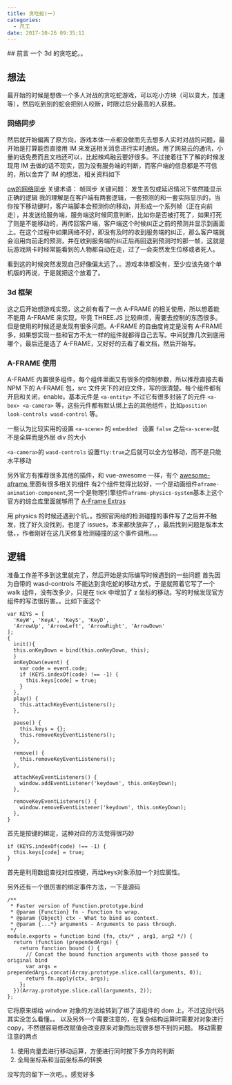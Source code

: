 ```yaml
---
title: 贪吃蛇(一)
categories:
  - 尺工
date: 2017-10-26 09:35:11
---
```

<p></p>
<!-- more -->
## 前言
一个 3d 的贪吃蛇。。

## 想法
最开始的时候是想做一个多人对战的贪吃蛇游戏，可以吃小方块（可以变大，加速等），然后吃到别的蛇会把别人咬断，时限过后分最高的人获胜。

### 网络同步
然后就开始偏离了原方向，游戏本体一点都没做而先去想多人实时对战的问题，最开始是打算能否直接用 IM 来发送相关消息进行实时通讯。用了网易云的通讯，小量的话免费而且文档还可以，比起辣鸡融云要好很多。不过接着往下了解的时候发现用 IM 去做的话不现实，因为没有服务端的判断，而客户端的信息都是不可信的，所以舍弃了 IM 的想法，相关资料如下

[ow的网络同步](http://gad.qq.com/article/detail/28682)
关键术语： 帧同步
关键问题： 发生丢包或延迟情况下依然能显示正确的逻辑
我的理解是在客户端有两套逻辑，一套预测的和一套实际显示的，当你按下移动键时，客户端脚本会预测你的移动，并形成一个系列帧（正在向前走），并发送给服务端，服务端这时候同意判断，比如你是否被打死了，如果打死了则是不能移动的，再传回客户端，客户端这个时候纠正之前的预测并显示到画面上。在这个过程中如果网络不好，即没有及时的收到服务端的纠正，那么客户端就会沿用向前走的预测，并在收到服务端的纠正后再回退到预测时的那一帧，这就是玩游戏网卡时经常能看到的人物都自动在走，过了一会突然发生位移或者死人。

看到这的时候突然发现自己好像偏太远了。。游戏本体都没有，至少应该先做个单机版的再说，于是就把这个放着了。

### 3d 框架
这之后开始想游戏实现，这之前有看了一点 A-FRAME 的相关使用，所以想着能不能用 A-FRAME 来实现，毕竟 THREE.JS 比较麻烦，需要去控制的东西很多。但是使用的时候还是发现有很多问题。A-FRAME 的自由度肯定是没有 A-FRAME 多，如果想实现一些和官方不太一样的组件就都得自己去写。中间犹豫几次到底用哪个，最后还是选了 A-FRAME，又好好的去看了看文档，然后开始写。

### A-FRAME 使用
A-FRAME 内置很多组件，每个组件里面又有很多的控制参数，所以推荐直接去看 NPM 下的 A-FRAME 包，src 文件夹下的对应文件，写的很清楚。每个组件都有开启和关闭，enable。基本元件是 `<a-entity>` 不过它有很多封装了的元件 `<a-box> <a-camera>` 等，这些元件都有默认绑上去的其他组件，比如`position look-controls wasd-control` 等。

一些认为比较实用的设置
`<a-scene>` 的 `embedded ` 设置 `false` 之后`<a-scene>`就不是全屏而是外层 div 的大小

`<a-camera>`的 `wasd-controls` 设置`fly:true`之后就可以全方位移动，而不是只能水平移动

另外官方有推荐很多其他的插件，和 vue-awesome 一样，有个 [awesome-aframe](https://github.com/aframevr/awesome-aframe/blob/master/ARCHIVE.md),里面有很多相关的组件
有2个组件觉得比较好，一个是动画组件`aframe-animation-component`,另一个是物理引擎组件`aframe-physics-system`基本上这个官方的综合库里面就够用了
[A-Frame Extras](https://github.com/donmccurdy/aframe-physics-system)

用 physics 的时候还遇到个坑。。按照官网给的检测碰撞的事件写了之后并不触发，找了好久没找到，也提了 issues，本来都快放弃了，，最后找到问题是版本太低，，作者刚好在这几天修复检测碰撞的这个事件调用。。。

## 逻辑
准备工作差不多到这里就完了，然后开始是实际编写时候遇到的一些问题
首先因为自带的 wasd-controls 不能达到贪吃蛇的移动方式，于是就照着它写了一个 walk 组件，没有改多少，只是在 tick 中增加了 z 坐标的移动。写的时候发现官方组件的写法很厉害。。比如下面这个
```
var KEYS = [
  'KeyW', 'KeyA', 'KeyS', 'KeyD',
  'ArrowUp', 'ArrowLeft', 'ArrowRight', 'ArrowDown'
];
{
  init(){
  this.onKeyDown = bind(this.onKeyDown, this);
  }
  onKeyDown(event) {
    var code = event.code;
    if (KEYS.indexOf(code) !== -1) {
      this.keys[code] = true;
    }
  },
  play() {
    this.attachKeyEventListeners();
  },

  pause() {
    this.keys = {};
    this.removeKeyEventListeners();
  },

  remove() {
    this.removeKeyEventListeners();
  },

  attachKeyEventListeners() {
    window.addEventListener('keydown', this.onKeyDown);
  },

  removeKeyEventListeners() {
    window.removeEventListener('keydown', this.onKeyDown);
  },
}
```
首先是按键的绑定，这种对应的方法觉得很巧妙
```
if (KEYS.indexOf(code) !== -1) {
  this.keys[code] = true;
}
```
首先是利用数组查找对应按键，再给keys对象添加一个对应属性。

另外还有一个很厉害的绑定事件方法，一下是源码
```
/**
 * Faster version of Function.prototype.bind
 * @param {Function} fn - Function to wrap.
 * @param {Object} ctx - What to bind as context.
 * @param {...*} arguments - Arguments to pass through.
 */
module.exports = function bind (fn, ctx/* , arg1, arg2 */) {
  return (function (prependedArgs) {
    return function bound () {
      // Concat the bound function arguments with those passed to original bind
      var args = prependedArgs.concat(Array.prototype.slice.call(arguments, 0));
      return fn.apply(ctx, args);
    };
  })(Array.prototype.slice.call(arguments, 2));
};
```
它将原来绑给 window 对象的方法给转到了绑了该组件的 dom 上。不过这段代码其实没怎么看懂。。
以及另外一个需要注意的，在复杂结构运算时需要对对象进行copy，不然很容易修改赋值会改变原来对象而出现很多想不到的问题。
移动需要注意的两点
1. 使用向量去进行移动运算，方便进行同时按下多方向的判断
2. 全局坐标系和当前坐标系的转换

没写完的留下一次吧。。感觉好多